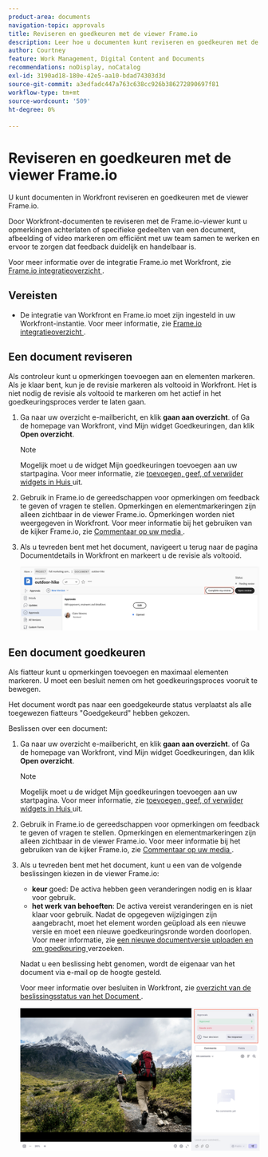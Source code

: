 ```yaml
---
product-area: documents
navigation-topic: approvals
title: Reviseren en goedkeuren met de viewer Frame.io
description: Leer hoe u documenten kunt reviseren en goedkeuren met de viewer Frame.io.
author: Courtney
feature: Work Management, Digital Content and Documents
recommendations: noDisplay, noCatalog
exl-id: 3190ad18-180e-42e5-aa10-bdad74303d3d
source-git-commit: a3edfadc447a763c638cc926b386272890697f81
workflow-type: tm+mt
source-wordcount: '509'
ht-degree: 0%

---
```


# Reviseren en goedkeuren met de viewer Frame.io

U kunt documenten in Workfront reviseren en goedkeuren met de viewer Frame.io.

Door Workfront-documenten te reviseren met de Frame.io-viewer kunt u opmerkingen achterlaten of specifieke gedeelten van een document, afbeelding of video markeren om efficiënt met uw team samen te werken en ervoor te zorgen dat feedback duidelijk en handelbaar is.

Voor meer informatie over de integratie Frame.io met Workfront, zie [ Frame.io integratieoverzicht ](/help/quicksilver/review-and-approve-work/native-integrations/frame-io/frame-int-overview.md).


<!--## Access requirements

+++ Expand to view access requirements for the functionality in this article.

<table style="table-layout:auto"> 
 <col> 
 </col> 
 <col> 
 </col> 
 <tbody> 
  <tr> 
   <td role="rowheader">Adobe Workfront package</td> 
   <td> <p> Any</p> </td> 
  </tr> 
  <tr> 
   <td role="rowheader">Adobe Workfront license</td> 
   <td> <p>Request or higher</p>
   <p>Contributor or higher</p> </td> 
  </tr> 
  <tr data-mc-conditions=""> 
   <td role="rowheader">Access level configurations</td> 
   <td> <p>Edit access to Documents</p>  </td> 
  </tr> 
  <tr data-mc-conditions=""> 
   <td role="rowheader">Object permissions</td> 
   <td> <p>Edit access to the object associated with the document</p>  </td> 
  </tr> 
 </tbody> 
</table>

For information, see [Access requirements in Workfront documentation](/help/quicksilver/administration-and-setup/add-users/access-levels-and-object-permissions/access-level-requirements-in-documentation.md).

+++ -->

## Vereisten

* De integratie van Workfront en Frame.io moet zijn ingesteld in uw Workfront-instantie. Voor meer informatie, zie [ Frame.io integratieoverzicht ](/help/quicksilver/review-and-approve-work/native-integrations/frame-io/frame-int-overview.md#integration-requirements).

## Een document reviseren

Als controleur kunt u opmerkingen toevoegen aan en elementen markeren. Als je klaar bent, kun je de revisie markeren als voltooid in Workfront. Het is niet nodig de revisie als voltooid te markeren om het actief in het goedkeuringsproces verder te laten gaan.

1. Ga naar uw overzicht e-mailbericht, en klik **gaan aan overzicht**.
of
Ga de homepage van Workfront, vind Mijn widget Goedkeuringen, dan klik **Open overzicht**.

   >[!NOTE]
   > 
   >Mogelijk moet u de widget Mijn goedkeuringen toevoegen aan uw startpagina. Voor meer informatie, zie [ toevoegen, geef, of verwijder widgets in Huis ](/help/quicksilver/workfront-basics/using-home/using-the-home-area/add-edit-remove-widgets-in-new-home.md) uit.

1. Gebruik in Frame.io de gereedschappen voor opmerkingen om feedback te geven of vragen te stellen.
Opmerkingen en elementmarkeringen zijn alleen zichtbaar in de viewer Frame.io. Opmerkingen worden niet weergegeven in Workfront. Voor meer informatie bij het gebruiken van de kijker Frame.io, zie [ Commentaar op uw media ](https://help.frame.io/en/articles/9105251-commenting-on-your-media).
1. Als u tevreden bent met het document, navigeert u terug naar de pagina Documentdetails in Workfront en markeert u de revisie als voltooid.

   ![ volledige overzicht van het Teken ](assets/mark-review-complete.png)

## Een document goedkeuren

Als fiatteur kunt u opmerkingen toevoegen en maximaal elementen markeren. U moet een besluit nemen om het goedkeuringsproces vooruit te bewegen.

Het document wordt pas naar een goedgekeurde status verplaatst als alle toegewezen fiatteurs &quot;Goedgekeurd&quot; hebben gekozen.

Beslissen over een document:

1. Ga naar uw overzicht e-mailbericht, en klik **gaan aan overzicht**.
of
Ga de homepage van Workfront, vind Mijn widget Goedkeuringen, dan klik **Open overzicht**.

   >[!NOTE]
   > 
   >Mogelijk moet u de widget Mijn goedkeuringen toevoegen aan uw startpagina. Voor meer informatie, zie [ toevoegen, geef, of verwijder widgets in Huis ](/help/quicksilver/workfront-basics/using-home/using-the-home-area/add-edit-remove-widgets-in-new-home.md) uit.


1. Gebruik in Frame.io de gereedschappen voor opmerkingen om feedback te geven of vragen te stellen. Opmerkingen en elementmarkeringen zijn alleen zichtbaar in de viewer Frame.io. Voor meer informatie bij het gebruiken van de kijker Frame.io, zie [ Commentaar op uw media ](https://help.frame.io/en/articles/9105251-commenting-on-your-media).
1. Als u tevreden bent met het document, kunt u een van de volgende beslissingen kiezen in de viewer Frame.io:

   * **keur** goed: De activa hebben geen veranderingen nodig en is klaar voor gebruik.
   * **het werk van behoeften**: De activa vereist veranderingen en is niet klaar voor gebruik. Nadat de opgegeven wijzigingen zijn aangebracht, moet het element worden geüpload als een nieuwe versie en moet een nieuwe goedkeuringsronde worden doorlopen. Voor meer informatie, zie [ een nieuwe documentversie uploaden en om goedkeuring ](/help/quicksilver/review-and-approve-work/document-reviews-and-approvals/manage-document-approvals/upload-new-doc-version.md) verzoeken. <!--do they need to tell someone it was uploaded via comment tagging?-->

   Nadat u een beslissing hebt genomen, wordt de eigenaar van het document via e-mail op de hoogte gesteld.

   Voor meer informatie over besluiten in Workfront, zie [ overzicht van de beslissingsstatus van het Document ](/help/quicksilver/review-and-approve-work/document-reviews-and-approvals/manage-document-approvals/document-approval-status.md).

   ![ de kijker en besluit van het Kader ](assets/make-decision-frame.png)



<!--is document owner the correct term?-->
